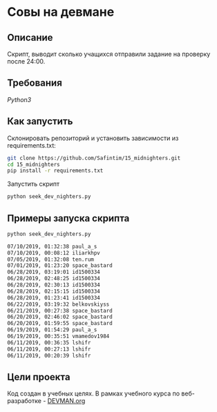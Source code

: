 # Совы на девмане

## Описание

Скрипт, выводит сколько учащихся отправили задание на проверку после 24:00.

## Требования

*Python3*

## Как запустить

Склонировать репозиторий и установить зависимости из requirements.txt:

```sh
git clone https://github.com/Safintim/15_midnighters.git
cd 15_midnighters
pip install -r requirements.txt
```
Запустить скрипт

```sh
python seek_dev_nighters.py
```

## Примеры запуска скрипта

```sh
python seek_dev_nighters.py

07/10/2019, 01:32:38 paul_a_s
07/10/2019, 00:08:12 iliarkhpv
07/05/2019, 01:32:08 ten.rum
07/01/2019, 01:23:20 space_bastard
06/28/2019, 03:19:01 id1500334
06/28/2019, 02:48:25 id1500334
06/28/2019, 02:30:13 id1500334
06/28/2019, 02:15:15 id1500334
06/28/2019, 01:23:41 id1500334
06/22/2019, 03:19:32 belkovskiyss
06/21/2019, 00:27:38 space_bastard
06/20/2019, 02:46:02 space_bastard
06/20/2019, 01:59:55 space_bastard
06/19/2019, 01:54:29 paul_a_s
06/19/2019, 00:35:51 vmamedov1984
06/11/2019, 00:36:35 lshifr
06/11/2019, 00:27:13 lshifr
06/11/2019, 00:20:39 lshifr
```

## Цели проекта

Код создан в учебных целях. В рамках учебного курса по веб-разработке - [DEVMAN.org](https://devman.org)

